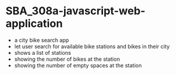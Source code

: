 # SBA_308a-javascript-web-application

- a city bike search app
- let user search for available bike stations and bikes in their city
- shows a list of stations
- showing the number of bikes at the station
- showing the number of empty spaces at the station
